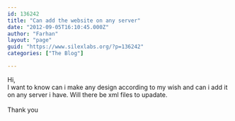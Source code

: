 ```yaml
---
id: 136242
title: "Can add the website on any server"
date: "2012-09-05T16:10:45.000Z"
author: "Farhan"
layout: "page"
guid: "https://www.silexlabs.org/?p=136242"
categories: ["The Blog"]

---
```

Hi,  
I want to know can i make any design according to my wish and can i add it on any server i have. Will there be xml files to upadate.  
&nbsp;  
Thank you
























